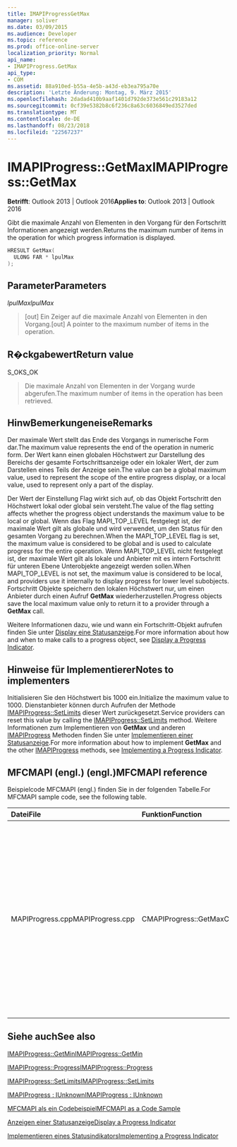```yaml
---
title: IMAPIProgressGetMax
manager: soliver
ms.date: 03/09/2015
ms.audience: Developer
ms.topic: reference
ms.prod: office-online-server
localization_priority: Normal
api_name:
- IMAPIProgress.GetMax
api_type:
- COM
ms.assetid: 88a910ed-b55a-4e5b-a43d-eb3ea795a70e
description: 'Letzte Änderung: Montag, 9. März 2015'
ms.openlocfilehash: 2dadad410b9aaf1401d792de373e561c29183a12
ms.sourcegitcommit: 0cf39e5382b8c6f236c8a63c6036849ed3527ded
ms.translationtype: MT
ms.contentlocale: de-DE
ms.lasthandoff: 08/23/2018
ms.locfileid: "22567237"
---
```

# <a name="imapiprogressgetmax"></a><span data-ttu-id="06a3d-103">IMAPIProgress::GetMax</span><span class="sxs-lookup"><span data-stu-id="06a3d-103">IMAPIProgress::GetMax</span></span>

  
  
<span data-ttu-id="06a3d-104">**Betrifft**: Outlook 2013 | Outlook 2016</span><span class="sxs-lookup"><span data-stu-id="06a3d-104">**Applies to**: Outlook 2013 | Outlook 2016</span></span> 
  
<span data-ttu-id="06a3d-105">Gibt die maximale Anzahl von Elementen in den Vorgang für den Fortschritt Informationen angezeigt werden.</span><span class="sxs-lookup"><span data-stu-id="06a3d-105">Returns the maximum number of items in the operation for which progress information is displayed.</span></span>
  
```cpp
HRESULT GetMax(
  ULONG FAR * lpulMax
);
```

## <a name="parameters"></a><span data-ttu-id="06a3d-106">Parameter</span><span class="sxs-lookup"><span data-stu-id="06a3d-106">Parameters</span></span>

 <span data-ttu-id="06a3d-107">_lpulMax_</span><span class="sxs-lookup"><span data-stu-id="06a3d-107">_lpulMax_</span></span>
  
> <span data-ttu-id="06a3d-108">[out] Ein Zeiger auf die maximale Anzahl von Elementen in den Vorgang.</span><span class="sxs-lookup"><span data-stu-id="06a3d-108">[out] A pointer to the maximum number of items in the operation.</span></span>
    
## <a name="return-value"></a><span data-ttu-id="06a3d-109">R�ckgabewert</span><span class="sxs-lookup"><span data-stu-id="06a3d-109">Return value</span></span>

<span data-ttu-id="06a3d-110">S_OK</span><span class="sxs-lookup"><span data-stu-id="06a3d-110">S_OK</span></span> 
  
> <span data-ttu-id="06a3d-111">Die maximale Anzahl von Elementen in der Vorgang wurde abgerufen.</span><span class="sxs-lookup"><span data-stu-id="06a3d-111">The maximum number of items in the operation has been retrieved.</span></span>
    
## <a name="remarks"></a><span data-ttu-id="06a3d-112">HinwBemerkungeneise</span><span class="sxs-lookup"><span data-stu-id="06a3d-112">Remarks</span></span>

<span data-ttu-id="06a3d-113">Der maximale Wert stellt das Ende des Vorgangs in numerische Form dar.</span><span class="sxs-lookup"><span data-stu-id="06a3d-113">The maximum value represents the end of the operation in numeric form.</span></span> <span data-ttu-id="06a3d-114">Der Wert kann einen globalen Höchstwert zur Darstellung des Bereichs der gesamte Fortschrittsanzeige oder ein lokaler Wert, der zum Darstellen eines Teils der Anzeige sein.</span><span class="sxs-lookup"><span data-stu-id="06a3d-114">The value can be a global maximum value, used to represent the scope of the entire progress display, or a local value, used to represent only a part of the display.</span></span> 
  
<span data-ttu-id="06a3d-115">Der Wert der Einstellung Flag wirkt sich auf, ob das Objekt Fortschritt den Höchstwert lokal oder global sein versteht.</span><span class="sxs-lookup"><span data-stu-id="06a3d-115">The value of the flag setting affects whether the progress object understands the maximum value to be local or global.</span></span> <span data-ttu-id="06a3d-116">Wenn das Flag MAPI_TOP_LEVEL festgelegt ist, der maximale Wert gilt als globale und wird verwendet, um den Status für den gesamten Vorgang zu berechnen.</span><span class="sxs-lookup"><span data-stu-id="06a3d-116">When the MAPI_TOP_LEVEL flag is set, the maximum value is considered to be global and is used to calculate progress for the entire operation.</span></span> <span data-ttu-id="06a3d-117">Wenn MAPI_TOP_LEVEL nicht festgelegt ist, der maximale Wert gilt als lokale und Anbieter mit es intern Fortschritt für unteren Ebene Unterobjekte angezeigt werden sollen.</span><span class="sxs-lookup"><span data-stu-id="06a3d-117">When MAPI_TOP_LEVEL is not set, the maximum value is considered to be local, and providers use it internally to display progress for lower level subobjects.</span></span> <span data-ttu-id="06a3d-118">Fortschritt Objekte speichern den lokalen Höchstwert nur, um einen Anbieter durch einen Aufruf **GetMax** wiederherzustellen.</span><span class="sxs-lookup"><span data-stu-id="06a3d-118">Progress objects save the local maximum value only to return it to a provider through a **GetMax** call.</span></span> 
  
<span data-ttu-id="06a3d-119">Weitere Informationen dazu, wie und wann ein Fortschritt-Objekt aufrufen finden Sie unter [Display eine Statusanzeige](how-to-display-a-progress-indicator.md).</span><span class="sxs-lookup"><span data-stu-id="06a3d-119">For more information about how and when to make calls to a progress object, see [Display a Progress Indicator](how-to-display-a-progress-indicator.md).</span></span>
  
## <a name="notes-to-implementers"></a><span data-ttu-id="06a3d-120">Hinweise für Implementierer</span><span class="sxs-lookup"><span data-stu-id="06a3d-120">Notes to implementers</span></span>

<span data-ttu-id="06a3d-121">Initialisieren Sie den Höchstwert bis 1000 ein.</span><span class="sxs-lookup"><span data-stu-id="06a3d-121">Initialize the maximum value to 1000.</span></span> <span data-ttu-id="06a3d-122">Dienstanbieter können durch Aufrufen der Methode [IMAPIProgress::SetLimits](imapiprogress-setlimits.md) dieser Wert zurückgesetzt.</span><span class="sxs-lookup"><span data-stu-id="06a3d-122">Service providers can reset this value by calling the [IMAPIProgress::SetLimits](imapiprogress-setlimits.md) method.</span></span> <span data-ttu-id="06a3d-123">Weitere Informationen zum Implementieren von **GetMax** und anderen [IMAPIProgress](imapiprogressiunknown.md) Methoden finden Sie unter [Implementieren einer Statusanzeige](implementing-a-progress-indicator.md).</span><span class="sxs-lookup"><span data-stu-id="06a3d-123">For more information about how to implement **GetMax** and the other [IMAPIProgress](imapiprogressiunknown.md) methods, see [Implementing a Progress Indicator](implementing-a-progress-indicator.md).</span></span>
  
## <a name="mfcmapi-reference"></a><span data-ttu-id="06a3d-124">MFCMAPI (engl.) (engl.)</span><span class="sxs-lookup"><span data-stu-id="06a3d-124">MFCMAPI reference</span></span>

<span data-ttu-id="06a3d-125">Beispielcode MFCMAPI (engl.) finden Sie in der folgenden Tabelle.</span><span class="sxs-lookup"><span data-stu-id="06a3d-125">For MFCMAPI sample code, see the following table.</span></span>
  
|<span data-ttu-id="06a3d-126">**Datei**</span><span class="sxs-lookup"><span data-stu-id="06a3d-126">**File**</span></span>|<span data-ttu-id="06a3d-127">**Funktion**</span><span class="sxs-lookup"><span data-stu-id="06a3d-127">**Function**</span></span>|<span data-ttu-id="06a3d-128">**Comment**</span><span class="sxs-lookup"><span data-stu-id="06a3d-128">**Comment**</span></span>|
|:-----|:-----|:-----|
|<span data-ttu-id="06a3d-129">MAPIProgress.cpp</span><span class="sxs-lookup"><span data-stu-id="06a3d-129">MAPIProgress.cpp</span></span>  <br/> |<span data-ttu-id="06a3d-130">CMAPIProgress::GetMax</span><span class="sxs-lookup"><span data-stu-id="06a3d-130">CMAPIProgress::GetMax</span></span>  <br/> |<span data-ttu-id="06a3d-131">MFCMAPI (engl.) verwendet die **IMAPIProgress::GetMax** -Methode, um den Höchstwert für den Fortschritt-Objekt abzurufen.</span><span class="sxs-lookup"><span data-stu-id="06a3d-131">MFCMAPI uses the **IMAPIProgress::GetMax** method to get the maximum value for the progress object.</span></span> <span data-ttu-id="06a3d-132">Gibt 1000 zurück, es sei denn, Grenzwerte zuvor mit der **IMAPIProgress::SetLimits** -Methode festgelegt wurden.</span><span class="sxs-lookup"><span data-stu-id="06a3d-132">Returns 1000 unless limits have previously been set with the **IMAPIProgress::SetLimits** method.</span></span>  <br/> |
   
## <a name="see-also"></a><span data-ttu-id="06a3d-133">Siehe auch</span><span class="sxs-lookup"><span data-stu-id="06a3d-133">See also</span></span>



[<span data-ttu-id="06a3d-134">IMAPIProgress::GetMin</span><span class="sxs-lookup"><span data-stu-id="06a3d-134">IMAPIProgress::GetMin</span></span>](imapiprogress-getmin.md)
  
[<span data-ttu-id="06a3d-135">IMAPIProgress::Progress</span><span class="sxs-lookup"><span data-stu-id="06a3d-135">IMAPIProgress::Progress</span></span>](imapiprogress-progress.md)
  
[<span data-ttu-id="06a3d-136">IMAPIProgress::SetLimits</span><span class="sxs-lookup"><span data-stu-id="06a3d-136">IMAPIProgress::SetLimits</span></span>](imapiprogress-setlimits.md)
  
[<span data-ttu-id="06a3d-137">IMAPIProgress : IUnknown</span><span class="sxs-lookup"><span data-stu-id="06a3d-137">IMAPIProgress : IUnknown</span></span>](imapiprogressiunknown.md)


[<span data-ttu-id="06a3d-138">MFCMAPI als ein Codebeispiel</span><span class="sxs-lookup"><span data-stu-id="06a3d-138">MFCMAPI as a Code Sample</span></span>](mfcmapi-as-a-code-sample.md)
  
[<span data-ttu-id="06a3d-139">Anzeigen einer Statusanzeige</span><span class="sxs-lookup"><span data-stu-id="06a3d-139">Display a Progress Indicator</span></span>](how-to-display-a-progress-indicator.md)
  
[<span data-ttu-id="06a3d-140">Implementieren eines Statusindikators</span><span class="sxs-lookup"><span data-stu-id="06a3d-140">Implementing a Progress Indicator</span></span>](implementing-a-progress-indicator.md)

